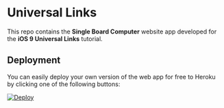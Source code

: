 # Universal Links

This repo contains the **Single Board Computer** website app developed for the **iOS 9 Universal Links** tutorial.

## Deployment

You can easily deploy your own version of the web app for free to Heroku by clicking one of the following buttons:

[![Deploy](https://www.herokucdn.com/deploy/button.svg)](https://heroku.com/deploy?template=https://github.com/raywenderlich/universal-links/tree/master)
